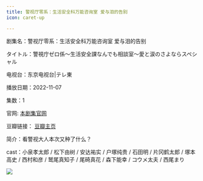 ```yaml
---
title: 警视厅零系：生活安全科万能咨询室 爱与泪的告别
icon: caret-up

---
```


剧集名：警视厅零系：生活安全科万能咨询室 爱与泪的告别

タイトル：警視庁ゼロ係～生活安全課なんでも相談室～愛と涙のさよならスペシャル

电视台：东京电视台|テレ東

播放日期：2022-11-07

集数：1

官网: [本剧集官网](https://www.tv-tokyo.co.jp/premiere8_drama/)

豆瓣链接： [豆瓣主页](https://movie.douban.com/subject/36139823/)


简介：看警视大人本次又种了什么？

cast：小泉孝太郎 / 松下由树 / 安达祐实 / 户塚纯贵 / 石田明 / 片冈鹤太郎 / 塚本高史 / 西村和彦 / 鹫尾真知子 / 尾碕真花 / 森下能幸 / コウメ太夫 / 西尾まり

![](https://listpic.tsgsanjiao.com/sp/2022/20220xsp.jpg)